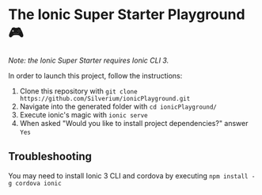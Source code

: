 # The Ionic Super Starter Playground 🎮

_Note: the Ionic Super Starter requires Ionic CLI 3._

In order to launch this project, follow the instructions:
1. Clone this repository with `git clone https://github.com/Silverium/ionicPlayground.git`
2. Navigate into the generated folder with `cd ionicPlayground/`
3. Execute ionic's magic with `ionic serve`
4. When asked "Would you like to install project dependencies?" answer `Yes`

## Troubleshooting
You may need to install Ionic 3 CLI and cordova by executing `npm install -g cordova ionic`


